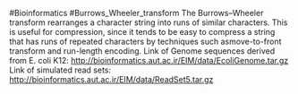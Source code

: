 #Bioinformatics
#Burrows_Wheeler_transform
The Burrows–Wheeler transform rearranges a character string into runs of similar characters.
This is useful for compression, since it tends to be easy to compress a string that has runs
of repeated characters by techniques such asmove-to-front transform and run-length encoding.
Link of Genome sequences derived from E. coli K12: http://bioinformatics.aut.ac.ir/EIM/data/EcoliGenome.tar.gz
Link of simulated read sets: http://bioinformatics.aut.ac.ir/EIM/data/ReadSet5.tar.gz
